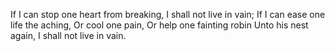 If I can stop one heart from breaking, I shall not live in vain;
If I can ease one life the aching,
Or cool one pain,
Or help one fainting robin
Unto his nest again,
I shall not live in vain.
